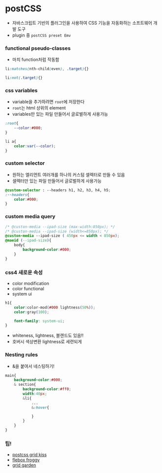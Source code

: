 # postCSS
- 자바스크립트 기반의 플러그인을 사용하여 CSS 기능을 자동화하는 소프트웨어 개발 도구
- plugin 중 `postCSS preset Emv`

### functional pseudo-classes
- 마치 function처럼 작동함
```css
li:matches(nth-child(even), .target){}

li:not(.target){}
```

### css variables
- variable을 추가하려면 `root`에 저장한다
- `root`는 html 상위의 element
- variables만 있는 파일 만들어서 글로벌하게 사용가능
```css
:root{
    --color:#000;
}

li a{
    color:var(--color);
}
```

### custom selector
- 원하는 엘리먼트 여러개를 하나의 커스텀 셀렉터로 만들 수 있음
- 셀렉터만 있는 파일 만들어서 글로벌하게 사용가능
```css
@custom-selector : --headers h1, h2, h3, h4, h5;
:--headers{
    color:#000;
}
```

### custom media query
```css
/* @custon-media --ipad-size (max-width:850px); */
/* @custon-media --ipad-size (width<=850px); */
@custon-media --ipad-size ( 450px <= width < 850px);
@maeid (--ipad-size){
    body{
        background-color:#000;
    }
}
```
### css4 새로운 속성
- color modification
- color functional
- system ui
```css
h1{
    color:color-mod(#000 lightness(50%));
    color:gray(100);

    font-family: system-ui;
}
```
  - whiteness, lightness, 블렌드도 있음!! 
  - 호버시 색상변환 lightness로 세련되게 

### Nesting rules
- &을 붙여서 네스팅하기!
```css
main{
    background-color:#000;
    & section{
        background-color:#ff0;
        width:40px;
        &li{
            ...
            &:hover{

            }
        }
    }
}
```

### 팁!
- [postcss grid kiss](https://github.com/sylvainpolletvillard/postcss-grid-kiss)
- [flebox froggy](https://flexboxfroggy.com/#ko)
- [grid garden](https://cssgridgarden.com/#ko)